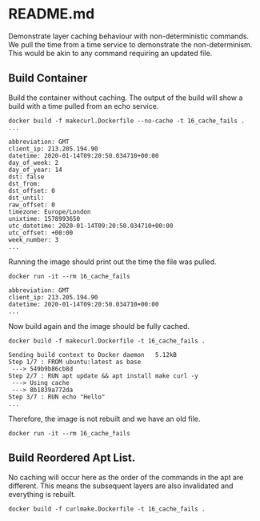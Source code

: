 # README.md
Demonstrate layer caching behaviour with non-deterministic commands.
We pull the time from a time service to demonstrate the non-determinism. This would be akin to any command requiring an updated file. 

## Build Container
Build the container without caching.  The output of the build will show a build with a time pulled from an echo service.  
```
docker build -f makecurl.Dockerfile --no-cache -t 16_cache_fails . 
...

abbreviation: GMT
client_ip: 213.205.194.90
datetime: 2020-01-14T09:20:50.034710+00:00
day_of_week: 2
day_of_year: 14
dst: false
dst_from: 
dst_offset: 0
dst_until: 
raw_offset: 0
timezone: Europe/London
unixtime: 1578993650
utc_datetime: 2020-01-14T09:20:50.034710+00:00
utc_offset: +00:00
week_number: 3
...
```

Running the image should print out the time the file was pulled. 
```
docker run -it --rm 16_cache_fails

abbreviation: GMT
client_ip: 213.205.194.90
datetime: 2020-01-14T09:20:50.034710+00:00
...
```

Now build again and the image should be fully cached.  
```
docker build -f makecurl.Dockerfile -t 16_cache_fails .

Sending build context to Docker daemon   5.12kB
Step 1/7 : FROM ubuntu:latest as base
 ---> 549b9b86cb8d
Step 2/7 : RUN apt update && apt install make curl -y
 ---> Using cache
 ---> 8b1839a772da
Step 3/7 : RUN echo "Hello"
...
```

Therefore, the image is not rebuilt and we have an old file.
```
docker run -it --rm 16_cache_fails
```

## Build Reordered Apt List.
No caching will occur here as the order of the commands in the apt are different. 
This means the subsequent layers are also invalidated and everything is rebuilt.  
```
docker build -f curlmake.Dockerfile -t 16_cache_fails .
```
